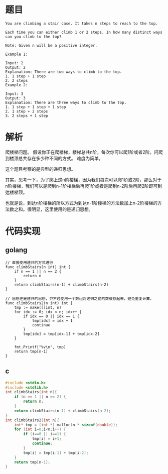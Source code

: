 # 题目
```
You are climbing a stair case. It takes n steps to reach to the top.

Each time you can either climb 1 or 2 steps. In how many distinct ways can you climb to the top?

Note: Given n will be a positive integer.

Example 1:

Input: 2
Output: 2
Explanation: There are two ways to climb to the top.
1. 1 step + 1 step
2. 2 steps
Example 2:

Input: 3
Output: 3
Explanation: There are three ways to climb to the top.
1. 1 step + 1 step + 1 step
2. 1 step + 2 steps
3. 2 steps + 1 step
```

# 解析
爬楼梯问题。
假设你正在爬楼梯，楼梯总共n阶，每次你可以爬1阶或者2阶。问爬到楼顶总共存在多少种不同的方式。
难度为简单。

这个题目考察的是典型的递归思想。

其实，思考一下，为了爬上这n阶楼梯，因为我们每次可以爬1阶或2阶，那么对于n阶楼梯，我们可以是爬到n-1阶楼梯后再爬1阶或者是爬到n-2阶后再爬2阶即可到达楼梯顶。

也就是说，到达n阶楼梯的所以方式为到达n-1阶楼梯的方法数加上n-2阶楼梯的方法数之和。很明显，这里使用的是递归思想。

# 代码实现
## golang
```golang
// 直接使用递归的方式进行
func climbStairs(n int) int {
	if n == 1 || n == 2 {
		return n
	}
	return climbStairs(n-1) + climbStairs(n-2)
}

// 思想还是递归的思想，只不过使用一个数组将递归之前的数缓存起来，避免重复计算。
func climbStairs2(n int) int {
	tmp := make([]int, n)
	for idx := 0; idx < n; idx++ {
		if idx == 0 || idx == 1 {
			tmp[idx] = idx + 1
			continue
		}
		tmp[idx] = tmp[idx-1] + tmp[idx-2]
	}

	fmt.Printf("%v\n", tmp)
	return tmp[n-1]
}

```

## c
```c
#include <stdio.h>
#include <stdlib.h>
int climbStairs(int n){
    if (n == 1 || n == 2) {
        return n;
    }
    return climbStairs(n-1) + climbStairs(n-2);
}
int climbStairs2(int n){
    int* tmp = (int *) malloc(n * sizeof(double));
    for (int i=0;i<n;i++) {
        if (i==0 || i==1) {
            tmp[i] = i+1;
            continue;
        }
        tmp[i] = tmp[i-1] + tmp[i-2];
    }
    return tmp[n-1];
}
```
